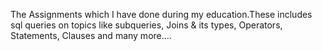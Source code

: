 The Assignments which I have done during my education.These includes sql queries on topics like subqueries, Joins & its types, Operators, Statements, Clauses and many more….

